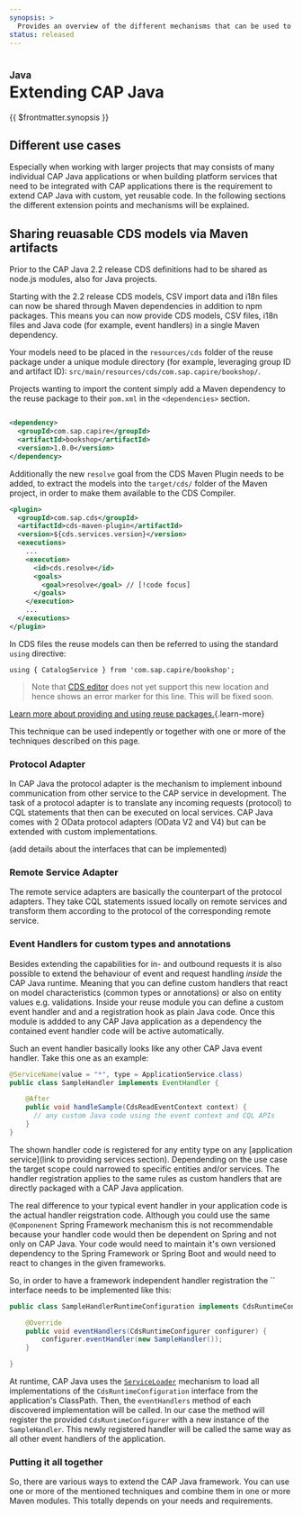 ```yaml
---
synopsis: >
  Provides an overview of the different mechanisms that can be used to build plugins or extensions for CAP Java
status: released
---
```


# Extending CAP Java 

<style scoped>
  h1:before {
    content: "Java"; display: block; font-size: 60%; margin: 0 0 .2em;
  }
</style>

{{ $frontmatter.synopsis }}


<!-- #### Content -->
<!--- % include _chapters toc="2,3" %} -->

## Different use cases

Especially when working with larger projects that may consists of many individual CAP Java applications or when building platform services that need to be integrated with CAP applications there is the requirement to extend CAP Java with custom, yet reusable code. In the following sections the different extension points and mechanisms will be explained.

## Sharing reuasable CDS models via Maven artifacts

Prior to the CAP Java 2.2 release CDS definitions had to be shared as node.js modules, also for Java projects. 

Starting with the 2.2 release CDS models, CSV import data and i18n files can now be shared through Maven dependencies in addition to npm packages. This means you can now provide CDS models, CSV files, i18n files and Java code (for example, event handlers) in a single Maven dependency.

Your models need to be placed in the `resources/cds` folder of the reuse package under a unique module directory (for example, leveraging group ID and artifact ID): `src/main/resources/cds/com.sap.capire/bookshop/`.

Projects wanting to import the content simply add a Maven dependency to the reuse package to their `pom.xml` in the `<dependencies>` section.

```xml

<dependency>
  <groupId>com.sap.capire</groupId>
  <artifactId>bookshop</artifactId>
  <version>1.0.0</version>
</dependency>
```

Additionally the new `resolve` goal from the CDS Maven Plugin needs to be added, to extract the models into the `target/cds/` folder of the Maven project, in order to make them available to the CDS Compiler.

```xml
<plugin>
  <groupId>com.sap.cds</groupId>
  <artifactId>cds-maven-plugin</artifactId>
  <version>${cds.services.version}</version>
  <executions>
    ...
    <execution>
      <id>cds.resolve</id>
      <goals>
        <goal>resolve</goal> // [!code focus]
      </goals>
    </execution>
    ...
  </executions>
</plugin>
```

In CDS files the reuse models can then be referred to using the standard `using` directive:

```cds
using { CatalogService } from 'com.sap.capire/bookshop';
```

> Note that [CDS editor](../tools/#cds-editor) does not yet support this new location and hence shows an error marker for this line. This will be fixed soon.

[Learn more about providing and using reuse packages.](../guides/extensibility/composition){.learn-more}

This technique can be used indepently or together with one or more of the techniques described on this page.

### Protocol Adapter

In CAP Java the protocol adapter is the mechanism to implement inbound communication from other service to the CAP service in development. The task of a protocol adapter is to translate any incoming requests (protocol) to CQL statements that then can be executed on local services. CAP Java comes with 2 OData protocol adapters (OData V2 and V4) but can be extended with custom implementations. 

(add details about the interfaces that can be implemented)

### Remote Service Adapter

The remote service adapters are basically the counterpart of the protocol adapters. They take CQL statements issued locally on remote services and transform them according to the protocol of the corresponding remote service. 

### Event Handlers for custom types and annotations

Besides extending the capabilities for in- and outbound requests it is also possible to extend the behaviour of event and request handling *inside* the CAP Java runtime. Meaning that you can define custom handlers that react on model characteristics (common types or annotations) or also on entity values e.g. validations. Inside your reuse module you can define a custom event handler and and a registration hook as plain Java code. Once this module is addded to any CAP Java application as a dependency the contained event handler code will be active automatically.

Such an event handler basically looks like any other CAP Java event handler. Take this one as an example:

```java
@ServiceName(value = "*", type = ApplicationService.class)
public class SampleHandler implements EventHandler {

    @After
    public void handleSample(CdsReadEventContext context) {
      // any custom Java code using the event context and CQL APIs
    }
}
```

The shown handler code is registered for any entity type on any [application service](link to providing services section). Dependending on the use case the target scope could narrowed to specific entities and/or services. The handler registration applies to the same rules as custom handlers that are directly packaged with a CAP Java application.

The real difference to your typical event handler in your application code is the actual handler reigstration code. Although you could use the same `@Componenent` Spring Framework mechanism this is not recommendable because your handler code would then be dependent on Spring and not only on CAP Java. Your code would need to maintain it's own versioned dependency to the Spring Framework or Spring Boot and would need to react to changes in the given frameworks.

So, in order to have a framework independent handler registration the `` interface needs to be implemented like this:

```java
public class SampleHandlerRuntimeConfiguration implements CdsRuntimeConfiguration {

	@Override
	public void eventHandlers(CdsRuntimeConfigurer configurer) {
		configurer.eventHandler(new SampleHandler());
	}

}
```

At runtime, CAP Java uses the [`ServiceLoader`](https://docs.oracle.com/en/java/javase/17/docs/api/java.base/java/util/ServiceLoader.html) mechanism to load all implementations of the `CdsRuntimeConfiguration` interface from the application's ClassPath. Then, the `eventHandlers` method of each discovered implementation will be called. In our case the method will register the provided `CdsRuntimeConfigurer` with a new instance of the `SampleHandler`. This newly registered handler will be called the same way as all other event handlers of the application.

### Putting it all together

So, there are various ways to extend the CAP Java framework. You can use one or more of the mentioned techniques and combine them in one or more Maven modules. This totally depends on your needs and requirements. 